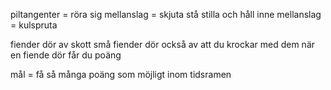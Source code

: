 piltangenter = röra sig
mellanslag = skjuta
stå stilla och håll inne mellanslag = kulspruta

fiender dör av skott
små fiender dör också av att du krockar med dem
när en fiende dör får du poäng

mål = få så många poäng som möjligt inom tidsramen